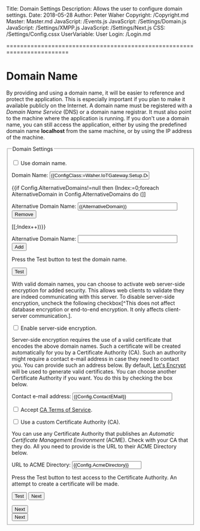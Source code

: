 ﻿Title: Domain Settings
Description: Allows the user to configure domain settings.
Date: 2018-05-28
Author: Peter Waher
Copyright: /Copyright.md
Master: Master.md
JavaScript: /Events.js
JavaScript: /Settings/Domain.js
JavaScript: /Settings/XMPP.js
JavaScript: /Settings/Next.js
CSS: /Settings/Config.cssx
UserVariable: User
Login: /Login.md

========================================================================

Domain Name
===================

By providing and using a domain name, it will be easier to reference and protect the application. This is especially important if you plan to make it
available publicly on the Internet. A domain name must be registered with a *Domain Name Service* (DNS) or a domain name registrar. It must also point to the
machine where the application is running. If you don't use a domain name, you can still access the application, either by using the predefined domain name 
**localhost** from the same machine, or by using the IP address of the machine.

<form>
<fieldset>
<legend>Domain Settings</legend>

<p>
<input type="checkbox" name="UseDomainName" id="UseDomainName" {{ConfigClass:=Waher.IoTGateway.Setup.DomainConfiguration;Config:=ConfigClass.Instance;Config.UseDomainName ? "checked" : ""}} onclick="ToggleDomainNameProperties()"/>
<label for="UseDomainName" title="If a domain name can be used to identify the machine.">Use domain name.</label>
</p>

<div id="DomainNameProperties" style="display:{{Config.UseDomainName ? "block" : "none"}}">

<p>
<label for="DomainName">Domain Name:</label>  
<input id="DomainName" name="DomainName" type="text" style="width:20em" title="Domain name used to identify the machine." oninput="DomainNameInput(this)"
	value="{{ConfigClass:=Waher.IoTGateway.Setup.DomainConfiguration;Config:=ConfigClass.Instance;Config.Domain}}" {{Config.Step=0 ? "autofocus" : ""}}/>
<span id="DomainName2" style="display:none">{{Config.Domain}}</span>
</p>

{{if Config.AlternativeDomains!=null then (Index:=0;foreach AlternativeDomain in Config.AlternativeDomains do (]]
<p>
<label for="AltDomainName((Index))">Alternative Domain Name:</label>  
<input id="AltDomainName((Index))" name="AltDomainName((Index))" type="text" style="width:20em" title="Alternative domain name used to identify the machine."
	value="((AlternativeDomain))"/>
<button type="button" class="negButtonSm" onclick="RemoveAltDomainName('((Index))')">Remove</button>
</p>
[[;Index++))}}

<p>
<label for="AltDomainName">Alternative Domain Name:</label>  
<input id="AltDomainName" name="AltDomainName" type="text" style="width:20em" title="Alternative domain name used to identify the machine."/>
<button type="button" class="posButtonSm" onclick="AddAltDomainName()">Add</button>
</p>

<p>Press the Test button to test the domain name.</p>
<p id="TestError" class="error" style="display:none">Unable to connect to and validate domain name <b id="InvalidDomainName"></b>. Please verify it is correct, and try again.</p>
<p id="NextMessage" class="message" style="display:none">Domain names successfully verified.</p>

<button type='button' onclick='TestNames()'>Test</button>

<div id="Encryption" style="display:{{Config.Step>0?"block":"none"}}">

With valid domain names, you can choose to activate web server-side encryption for added security. This allows web clients to validate they are indeed communicating
with this server. To disable server-side encryption, uncheck the following checkbox[^This does not affect database encryption or end-to-end encryption. 
It only affects client-server communication.].

<p>
<input type="checkbox" name="UseEncryption" id="UseEncryption" {{Config.UseEncryption ? "checked" : ""}} onclick="ToggleEncryptionProperties()"/>
<label for="UseEncryption" title="If server-side encyption should be used.">Enable server-side encryption.</label>
</p>

<div id="EncryptionProperties" style="display:{{Config.UseEncryption ? "block" : "none"}}">

Server-side encryption requires the use of a valid certificate that encodes the above domain names. Such a certificate will be created automatically for you
by a Certificate Authority (CA). Such an authority might require a contact e-mail address in case they need to contact you. You can provide such an address
below. By default, [Let's Encrypt](https://letsencrypt.org/) will be used to generate valid certificates. You can choose another Certificate Authority if you
want. You do this by checking the box below.

<p>
<label for="ContactEMail">Contact e-mail address:</label>  
<input id="ContactEMail" name="ContactEMail" type="email" style="width:20em" value="{{Config.ContactEMail}}"
	title="Contact e-mail address to be used in communication with the Certificate Authority."/>
</p>

<p id="ToSParagraph" style="display:{{Config.HasToS?"block":"none"}}">
<input type="checkbox" name="AcceptToS" id="AcceptToS" {{Config.AcceptToS ? "checked" : ""}}/>
<label for="AcceptToS" title="If the CA requirers the acceptance of a Terms of Service agreement.">Accept <a id="ToS" target="_blank" href="{{Config.UrlToS}}">CA Terms of Service</a>.</label>
</p>

<p>
<input type="checkbox" name="CustomCA" id="CustomCA" {{Config.CustomCA ? "checked" : ""}} onclick="ToggleCustomCAProperties()"/>
<label for="CustomCA" title="If a custom Certificate Authority is to be used.">Use a custom Certificate Authority (CA).</label>
</p>

<div id="CustomCAProperties" style="display:{{Config.CustomCA ? "block" : "none"}}">

You can use any Certificate Authority that publishes an *Automatic Certificate Management Environment* (ACME). Check with your CA that they do. All you need
to provide is the URL to their ACME Directory below.

<p>
<label for="AcmeDirectory">URL to ACME Directory:</label>  
<input id="AcmeDirectory" name="AcmeDirectory" type="text" title="URL to the ACME directory of the Certificate Authority you wish to use."
	value="{{Config.AcmeDirectory}}"/>
</p>

</div>

<p>Press the Test button to test access to the Certificate Authority. An attempt to create a certificate will be made.</p>
<p id="PleaseWait" style="display:none" class="message">Please wait while the machine attempts to create a certificate.</p>
<p id="CertificateError" class="error" style="display:none"></p>
<p id="NextMessage2" class="message" style="display:none">Certificate for the server successfully created.</p>

<button id='TestAcmeButton' type='button' onclick='TestAcme()'>Test</button>
<button id='NextButton' type='button' onclick='Next()' style='display:{{Config.Step>1 ? "inline-block" : "none"}}'>Next</button>

</div>

<div id="NotEncryptionProperties" style="display:{{Config.UseEncryption ? "none" : "block"}}">
<button type='button' onclick='Next()'>Next</button>
</div>

</div>
</div>

<div id="NotDomainNameProperties" style="display:{{Config.UseDomainName ? "none" : "block"}}">
<button type='button' onclick='Next()'>Next</button>
</div>

</fieldset>

<fieldset id="ConnectionStatus" style="display:none">
<legend>Status</legend>
<div id='Status'></div>
</fieldset>

</form>

